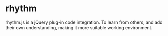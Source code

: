 rhythm
======
rhythm.js is a jQuery plug-in code integration. To learn from others, and add their own understanding, making it more suitable working environment.
